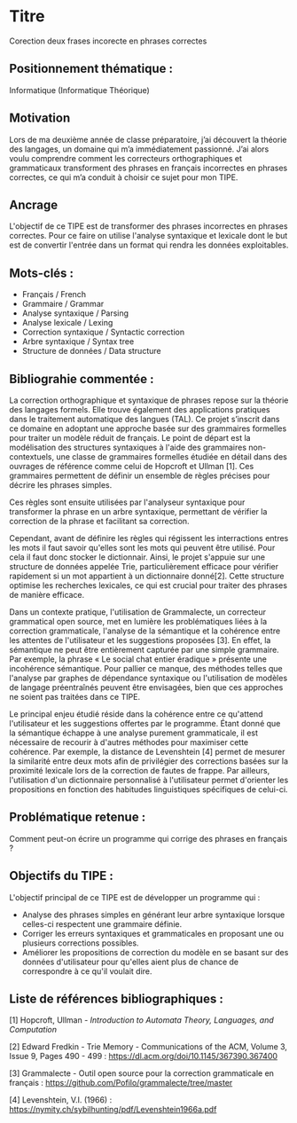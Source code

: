 # Titre

Corection deux frases incorecte en phrases correctes

## Positionnement thématique :

Informatique (Informatique Théorique)

## Motivation

Lors de ma deuxième année de classe préparatoire, j’ai découvert la théorie des langages, un domaine qui m’a immédiatement passionné. J’ai alors voulu comprendre comment les correcteurs orthographiques et grammaticaux transforment des phrases en français incorrectes en phrases correctes, ce qui m’a conduit à choisir ce sujet pour mon TIPE.

## Ancrage

L'objectif de ce TIPE est de transformer des phrases incorrectes en phrases correctes. Pour ce faire on utilise l'analyse syntaxique et lexicale dont le but est de convertir l'entrée dans un format qui rendra les données exploitables.

## Mots-clés :

- Français / French
- Grammaire / Grammar
- Analyse syntaxique / Parsing
- Analyse lexicale / Lexing
- Correction syntaxique / Syntactic correction
- Arbre syntaxique / Syntax tree
- Structure de données / Data structure

## Bibliograhie commentée :

La correction orthographique et syntaxique de phrases repose sur la théorie des langages formels. Elle trouve également des applications pratiques dans le traitement automatique des langues (TAL). Ce projet s’inscrit dans ce domaine en adoptant une approche basée sur des grammaires formelles pour traiter un modèle réduit de français.
Le point de départ est la modélisation des structures syntaxiques à l'aide des grammaires non-contextuels, une classe de grammaires formelles étudiée en détail dans des ouvrages de référence comme celui de Hopcroft et Ullman [1]. Ces grammaires permettent de définir un ensemble de règles précises pour décrire les phrases simples.

Ces règles sont ensuite utilisées par l'analyseur syntaxique pour transformer la phrase en un arbre syntaxique, permettant de vérifier la correction de la phrase et facilitant sa correction.

Cependant, avant de définire les règles qui régissent les interractions entres les mots il faut savoir qu'elles sont les mots qui peuvent être utilisé. Pour cela il faut donc stocker le dictionnair. Ainsi, le projet s'appuie sur une structure de données appelée Trie, particulièrement efficace pour vérifier rapidement si un mot appartient à un dictionnaire donné[2]. Cette structure optimise les recherches lexicales, ce qui est crucial pour traiter des phrases de manière efficace.

Dans un contexte pratique, l'utilisation de Grammalecte, un correcteur grammatical open source, met en lumière les problématiques liées à la correction grammaticale, l'analyse de la sémantique et la cohérence entre les attentes de l'utilisateur et les suggestions proposées [3]. En effet, la sémantique ne peut être entièrement capturée par une simple grammaire. Par exemple, la phrase « Le social chat entier éradique » présente une incohérence sémantique. Pour pallier ce manque, des méthodes telles que l'analyse par graphes de dépendance syntaxique ou l'utilisation de modèles de langage préentraînés peuvent être envisagées, bien que ces approches ne soient pas traitées dans ce TIPE.

Le principal enjeu étudié réside dans la cohérence entre ce qu'attend l'utilisateur et les suggestions offertes par le programme. Étant donné que la sémantique échappe à une analyse purement grammaticale, il est nécessaire de recourir à d'autres méthodes pour maximiser cette cohérence. Par exemple, la distance de Levenshtein [4] permet de mesurer la similarité entre deux mots afin de privilégier des corrections basées sur la proximité lexicale lors de la correction de fautes de frappe. Par ailleurs, l'utilisation d'un dictionnaire personnalisé à l'utilisateur permet d'orienter les propositions en fonction des habitudes linguistiques spécifiques de celui-ci.


## Problématique retenue :

Comment peut-on écrire un programme qui corrige des phrases en français ?

## Objectifs du TIPE :

L'objectif principal de ce TIPE est de développer un programme qui :

- Analyse des phrases simples en générant leur arbre syntaxique lorsque celles-ci respectent une grammaire définie.
- Corriger les erreurs syntaxiques et grammaticales en proposant une ou plusieurs corrections possibles.
- Améliorer les propositions de correction du modèle en se basant sur des données d'utilisateur pour qu'elles aient plus de chance de correspondre à ce qu'il voulait dire.

## Liste de références bibliographiques :

 [1] Hopcroft, Ullman - _Introduction to Automata Theory, Languages, and Computation_

 [2] Edward Fredkin - Trie Memory - Communications of the ACM, Volume 3, Issue 9, Pages 490 - 499 : https://dl.acm.org/doi/10.1145/367390.367400

 [3] Grammalecte - Outil open source pour la correction grammaticale en français : https://github.com/Pofilo/grammalecte/tree/master

 [4] Levenshtein, V.I. (1966) : https://nymity.ch/sybilhunting/pdf/Levenshtein1966a.pdf
